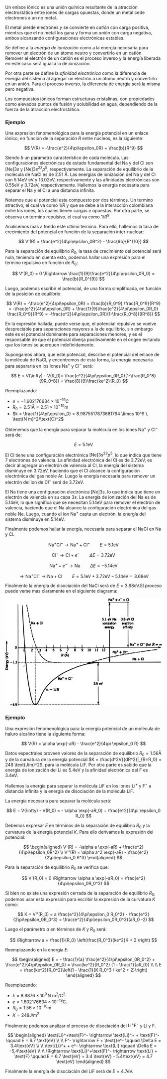 Un enlace iónico es una unión química resultante de la atracción electrostática entre iones de cargas opuestas, donde un metal cede electrones a un no metal. 

El metal pierde electrones y se convierte en *catión* con carga positiva, mientras que el no metal los gana y forma un *anión* con carga negativa, ambos alcanzando configuraciones electrónicas estables.

Se define a la *energía de ionización* como a la energía necesaria para remover un electrón de un átomo neutro y convertirlo en un catión. Remover el electrón de un catión es el proceso inverso y la energía liberada en este caso será igual a la de ionización.

Por otra parte se define la *afinidad electrónica* como la diferencia de energía del sistema al agregar un electrón a un átomo neutro y convertirlo en un anión. Para el proceso inverso, la diferencia de energía será la misma pero negativa. 

Los compuestos iónicos forman estructuras cristalinas, con propiedades como elevados puntos de fusión y solubilidad en agua, dependiendo de la fuerza de la atracción electrostática.

### Ejemplo

Una expresión fenomenológica para la energía potencial en un enlace iónico, en función de la separación $R$ entre núcleos, es la siguiente:

$$
V(R) = -\frac{e^2}{4\pi\epsilon_0R} + \frac{b}{R^9}
$$

Siendo $b$ un parámetro característico de cada molécula. Las configuraciones electrónicas de estado fundamental del $\text{Na}$ y del $\text{Cl}$ son $[\text{Ne}]3s$ y $[\text{Ne}]3s^23p^5$, respectivamente.  La separación de equilibrio de la molécula de $\text{NaCl}$ es de $2.51$ Å. Las energías de ionización del $\text{Na}$ y del $\text{Cl}$ son $5.14 \text{eV}$ eV y $13.02\text{eV}$, respectivamente y las afinidades electrónicas son $0.55\text{eV}$ y $3.72\text{eV}$, respectivamente. Hallemos la energía necesaria para separar el $\text{Na}$ y el $\text{Cl}$ a una distancia infinita. 

Notemos que el potencial esta compuesto por dos términos. Un termino atractivo, el cual va como $1/R$ y que se debe a la interacción colombiana entre los iones, los cuales tienen cargas $e$ opuestas. Por otra parte, se observa un termino repulsivo, el cual va como $1/R^9$. 

Analicemos mas a fondo este ultimo termino. Para ello, hallemos la tasa de crecimiento del potencial en función de la separación inter-nuclear:

$$ 
V'(R) = \frac{e^2}{4\pi\epsilon_0R^2} - \frac{9b}{R^{10}} 
$$

Para la separación de equilibrio $R_0$, la tasa de crecimiento del potencial será nula, teniendo en cuenta esto, podemos hallar una expresión para el termino repulsivo en función de $R_0$:

$$ 
V'(R_0) = 0 \Rightarrow \frac{1}{9}\frac{e^2}{4\pi\epsilon_0R_0} = \frac{b}{R_0^{9}}
$$

Luego, podemos escribir el potencial, de una forma simplificada, en función de la posición de equilibrio:

$$ 
V(R) = -\frac{e^2}{4\pi\epsilon_0R} + \frac{b}{R_0^9} \frac{R_0^9}{R^9} = -\frac{e^2}{4\pi\epsilon_0R} + \frac{1}{9}\frac{e^2}{4\pi\epsilon_0R_0} \frac{R_0^9}{R^9} = -\frac{e^2}{4\pi\epsilon_0R}(1-\frac{R_0^8}{9R^8})
$$

En la expresión hallada, puede verse que, el potencial repulsivo se vuelve despreciable para separaciones mayores a la de equilibrio, sin embargo este es el potencial dominante para separaciones menores, y es el responsable de que el potencial diverja positivamente en el origen evitando que los iones se acerquen indefinidamente.  

Supongamos ahora, que este potencial, describe el potencial del enlace de la molécula de $\text{NaCl}$, y encontremos de esta forma, la energía necesaria para separarla en los iones $\text{Na}^+$ y $\text{Cl}^-$ será:

$$ 
E = V(\infty) - V(R_0)= \frac{e^2}{4\pi\epsilon_0R_0}(1-\frac{R_0^8}{9R_0^8}) = \frac{8}{9}\frac{ke^2}{R_0}
$$

Reemplazando:

- $e = -1.602176634 \times 10^{-19} \text{C}$
- $R_0 = 2.51 \text{Å} = 2.51 × 10^{-10} \text{m}$
- $k = \frac{1}{4\pi\epsilon_0} = 8.9875517873681764 \times 10^9 \, \text{N m}^2/\text{C}^2$

Obtenemos que la energía para separar la molécula en los iones $\text{Na}^+$ y $\text{Cl}^-$ será de:

$$ E = 5.1 \text{eV} $$

El $\text{Cl}$ tiene una configuración electrónica $[\text{Ne}]3s^23p^5$, lo que indica que tiene 7 electrones de valencia. La afinidad electrónica del $\text{Cl}$ es de $3.72\text{eV}$, es decir al agregar un electrón de valencia al $\text{Cl}$, la energía del sistema disminuye en $3.72\text{eV}$, haciendo que el $\text{Cl}$ alcance la configuración electrónica del gas noble $\text{Ar}$. Luego la energía necesaria para remover un electrón del ion de $\text{Cl}^-$ será de $3.72\text{eV}$. 

El $\text{Na}$ tiene una configuración electrónica $[\text{Ne}]3s$, lo que indica que tiene un electrón de valencia en su capa $3s$. La energía de ionización del $\text{Na}$ es de $5.14\text{eV}$, lo que significa que se necesitan $5.14\text{eV}$ para remover el electrón de valencia, haciendo que el $\text{Na}$ alcance la configuración electrónica del gas noble $\text{Ne}$. Luego, cuando el ion $\text{Na}^+$ capta un electrón, la energía del sistema disminuye en $5.14\text{eV}$.

Finalmente podemos hallar la energía, necesaria para separar el $\text{NaCl}$ en $\text{Na}$ y $\text{Cl}$.

$$ \text{Na}^+\text{Cl}^- \rightarrow \text{Na}^+ + \text{Cl}^- \qquad E = 5.1 \text{eV}$$

$$ \text{Cl}^- \rightarrow \text{Cl} + e^- \qquad \Delta E = 3.72\text{eV}$$

$$ \text{Na}^+ + e^- \rightarrow \text{Na} \qquad \Delta E = -5.14 \text{eV} $$

$$ \Rightarrow \text{Na}^+\text{Cl}^- \rightarrow \text{Na} + \text{Cl} \qquad E = 5.1 \text{eV} + 3.72 \text{eV} - 5.14 \text{eV} = 3.68 \text{eV}$$

Finalmente la energía de disociación del $\text{NaCl}$ será de $E = 3.68\text{eV}$.El proceso puede verse mas claramente en el siguiente diagrama:

![](../assets/20250613143054.png)

### Ejemplo

Una expresión fenomenológica para la energía potencial de un molécula de haluro alcalino tiene la siguiente forma:

$$ 
V(R) = \alpha \exp(-aR) - \frac{e^2}{4\pi \epsilon_0 R}
$$

Datos espectrales proveen valores de la separación de equilibrio $R_0 = 1.56 \text{Å}$ y de la curvatura de la energía potencial $K = \frac{d^2V}{dR^2}|_{R=R_0} = 248 \text{J/m}^2$, para la molécula $\text{LiF}$.  Por otra parte es sabido que la energía de ionización del $\text{Li}$ es $5.4 \text{eV}$ y la afinidad electrónica del $\text{F}$ es $3.4 \text{eV}$.

Hallemos la energía para separar la molécula $\text{LiF}$ en los iones $\text{Li}^+$ y $\text{F}^-$ a distancia infinita y la energía de disociación de la molécula $\text{LiF}$.  

La energía necesaria para separar la molécula será:

$$ 
E = V(\infty) - V(R_0) = - \alpha \exp(-aR_0) + \frac{e^2}{4\pi \epsilon_0 R_0}
$$

Debemos expresar $E$ en términos de la separación de equilibrio $R_0$ y la curvatura de la energía potencial $K$. Para ello derivamos la expresión del potencial:

$$
\begin{aligned}
V'(R) = -\alpha a \exp(-aR) + \frac{e^2}{4\pi\epsilon_0R^2}
\\
V''(R) = \alpha a^2 \exp(-aR) - \frac{e^2}{2\pi\epsilon_0 R^3} 
\end{aligned}
$$

Para la separación de equilibrio $R_0$ se verifica que:

$$ 
V'(R_0) = 0 \Rightarrow \alpha a \exp(-aR_0) = \frac{e^2}{4\pi\epsilon_0R_0^2} 
$$

Si bien no existe una expresión cerrada de la separación de equilibrio $R_0$, podemos usar esta expresión para escribir la expresión de la curvatura $K$ como:

$$ 
K = V''(R_0) = a \frac{e^2}{4\pi\epsilon_0 R_0^2} - \frac{e^2}{2\pi\epsilon_0R_0^3} = \frac{e^2}{4\pi\epsilon_0R_0^3}(aR_0 -2)
$$

Luego el parámetro $a$ en términos de $K$ y $R_0$ será:

$$ 
\Rightarrow a = \frac{1}{R_0} \left(\frac{R_0^3}{ke^2}K + 2 \right)
$$

Reemplazando en la energía $E$:

$$ 
\begin{aligned}
E = - \frac{1}{a} \frac{e^2}{4\pi\epsilon_0R_0^2} + \frac{e^2}{4\pi\epsilon_0R_0} =  \frac{ke^2}{R_0^2} (1 - \frac{1}{aR_0}) 
\\ \\ 
E = \frac{ke^2}{R_0^2}\left(1 - \frac{1}{K R_0^3 / ke^2 + 2}\right)
\end{aligned}
$$

Reemplazando:

* $k = 8.9876\times 10^9 \, \text{N m}^2/\text{C}^2$
* $e = 1.602176634 \times 10^{-19} \text{C}$.
* $R_0 = 1.56 \times 10^{-10} \text{m}$
* $K = 248 \text{J/m}^2$

Finalmente podemos analizar el proceso de disociación del $\text{Li}^+\text{F}^-$ y $\text{Li}$ y $\text{F}$. 
 
$$ 
\begin{aligned}
\text{Li}^+\text{F}^- \rightarrow \text{Li}^+ + \text{F}^-  \qquad  E = 6.7 \text{eV} 
\\ \\
F^- \rightarrow F + \text{}e^- \qquad \Delta E = 3.4\text{eV}
\\ \\
\text{Li}^+ + e^- \rightarrow \text{Li} \qquad \Delta E = -5,4\text{eV} 
\\ \\ 
\Rightarrow \text{Li}^+\text{F}^- \rightarrow \text{Li} + \text{F} \qquad E = 6.7 \text{eV} + 3.4 \text{eV}  - 5.4\text{eV} = 4.7 \text{eV}
\end{aligned}
$$

Finalmente la energía de disociación del $\text{LiF}$ será de $E = 4.7 \text{eV}$.